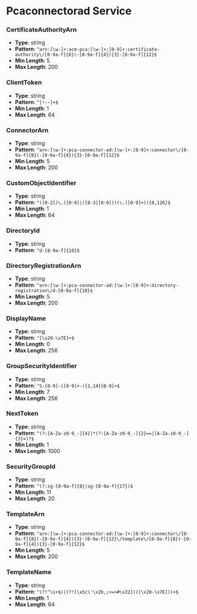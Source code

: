 # Pcaconnectorad Service

### CertificateAuthorityArn
- **Type**: string
- **Pattern**: `^arn:[\w-]+:acm-pca:[\w-]+:[0-9]+:certificate-authority\/[0-9a-f]{8}(-[0-9a-f]{4}){3}-[0-9a-f]{12}$`
- **Min Length**: 5
- **Max Length**: 200

### ClientToken
- **Type**: string
- **Pattern**: `^[!-~]+$`
- **Min Length**: 1
- **Max Length**: 64

### ConnectorArn
- **Type**: string
- **Pattern**: `^arn:[\w-]+:pca-connector-ad:[\w-]+:[0-9]+:connector\/[0-9a-f]{8}(-[0-9a-f]{4}){3}-[0-9a-f]{12}$`
- **Min Length**: 5
- **Max Length**: 200

### CustomObjectIdentifier
- **Type**: string
- **Pattern**: `^([0-2])\.([0-9]|([0-3][0-9]))(\.([0-9]+)){0,126}$`
- **Min Length**: 1
- **Max Length**: 64

### DirectoryId
- **Type**: string
- **Pattern**: `^d-[0-9a-f]{10}$`

### DirectoryRegistrationArn
- **Type**: string
- **Pattern**: `^arn:[\w-]+:pca-connector-ad:[\w-]+:[0-9]+:directory-registration\/d-[0-9a-f]{10}$`
- **Min Length**: 5
- **Max Length**: 200

### DisplayName
- **Type**: string
- **Pattern**: `^[\x20-\x7E]+$`
- **Min Length**: 0
- **Max Length**: 256

### GroupSecurityIdentifier
- **Type**: string
- **Pattern**: `^S-[0-9]-([0-9]+-){1,14}[0-9]+$`
- **Min Length**: 7
- **Max Length**: 256

### NextToken
- **Type**: string
- **Pattern**: `^(?:[A-Za-z0-9_-]{4})*(?:[A-Za-z0-9_-]{2}==|[A-Za-z0-9_-]{3}=)?$`
- **Min Length**: 1
- **Max Length**: 1000

### SecurityGroupId
- **Type**: string
- **Pattern**: `^(?:sg-[0-9a-f]{8}|sg-[0-9a-f]{17})$`
- **Min Length**: 11
- **Max Length**: 20

### TemplateArn
- **Type**: string
- **Pattern**: `^arn:[\w-]+:pca-connector-ad:[\w-]+:[0-9]+:connector\/[0-9a-f]{8}(-[0-9a-f]{4}){3}-[0-9a-f]{12}\/template\/[0-9a-f]{8}(-[0-9a-f]{4}){3}-[0-9a-f]{12}$`
- **Min Length**: 5
- **Max Length**: 200

### TemplateName
- **Type**: string
- **Pattern**: `^(?!^\s+$)((?![\x5c\'\x2b,;<=>#\x22])([\x20-\x7E]))+$`
- **Min Length**: 1
- **Max Length**: 64

